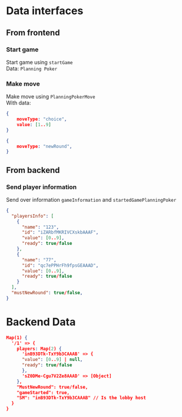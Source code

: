 # Data interfaces

## From frontend

### Start game
Start game using
`startGame`\
Data: `Planning Poker`

### Make move
Make move using 
`PlanningPokerMove`\
With data:
```JSON
{
    moveType: "choice",
    value: [1..9] 
}
```
```JSON
{
    moveType: "newRound",
}
```

## From backend
### Send player information

Send over information `gameInformation` and `startedGamePlanningPoker`
```JSON
{
  "playersInfo": [
    {
      "name": "123",
      "id": "iZARbfMKRIVCXskbAAAF",
      "value": [0..9],
      "ready": true/false
    },
    {
      "name": "77",
      "id": "qc7ePPHrFh9fpsGEAAAD",
      "value": [0..9],
      "ready": true/false
    }
  ],
  "mustNewRound": true/false,
} 
```


# Backend Data
````JSON
Map(1) {
  '/1' => {
    players: Map(2) {
      'inB93DTk-TxY9b3CAAAB' => {
      "value": [0..9] | null,
      "ready": true/false
      },
      'sZ0DMe-Cgu7V2Ze8AAAD' => [Object]
    },
    "MustNewRound": true/false,
    "gameStarted": true,
    "SM": "inB93DTk-TxY9b3CAAAB" // Is the lobby host
  }
}
````


